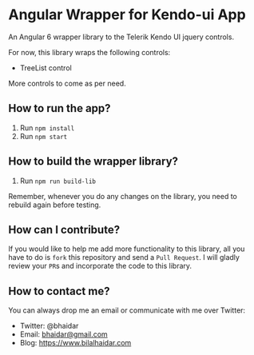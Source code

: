 # Angular Wrapper for Kendo-ui App

An Angular 6 wrapper library to the Telerik Kendo UI jquery controls. 

For now, this library wraps the following controls:
- TreeList control

More controls to come as per need.

## How to run the app?

1. Run `npm install`
2. Run `npm start`

## How to build the wrapper library?

1. Run `npm run build-lib`

Remember, whenever you do any changes on the library, you need to rebuild again before testing.

## How can I contribute?

If you would like to help me add more functionality to this library, all you have to do is `fork` this repository and send a `Pull Request`. I will gladly review your `PR`s and incorporate the code to this library.

## How to contact me?

You can always drop me an email or communicate with me over Twitter:

- Twitter: @bhaidar
- Email:   bhaidar@gmail.com
- Blog:    https://www.bilalhaidar.com